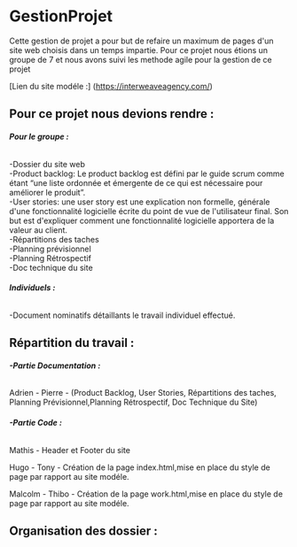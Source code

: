 # **GestionProjet**

Cette gestion de projet a pour but de refaire un maximum de pages d'un site web choisis dans un temps impartie.
Pour ce projet nous étions un groupe de 7 et nous avons suivi les methode agile pour la gestion de ce projet


[Lien du site modéle :] (https://interweaveagency.com/)

## **Pour ce projet nous devions rendre :**

###### **Pour le groupe :**

-Dossier du site web  
-Product backlog: Le product backlog est défini par le guide scrum comme étant “une liste ordonnée et émergente de ce qui est nécessaire pour améliorer le produit”.  
-User stories: une user story est une explication non formelle, générale d'une fonctionnalité logicielle écrite du point de vue de l'utilisateur final. Son but est d'expliquer comment une fonctionnalité logicielle apportera de la valeur au client.  
-Répartitions des taches  
-Planning prévisionnel  
-Planning Rétrospectif  
-Doc technique du site

###### **Individuels :**

-Document nominatifs détaillants le travail individuel effectué.



## **Répartition du travail :**

###### **-Partie Documentation :**

Adrien - Pierre - (Product Backlog, User Stories, Répartitions des taches, Planning Prévisionnel,Planning Rétrospectif, Doc Technique du Site)

###### **-Partie Code :**

Mathis - Header et Footer du site 

Hugo - Tony - Création de la page index.html,mise en place du style de page par rapport au site modéle.

Malcolm - Thibo - Création de la page work.html,mise en place du style de page par rapport au site modéle.

## **Organisation des dossier :** 

